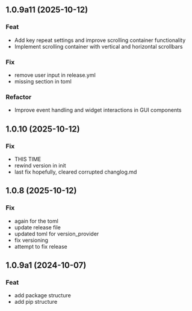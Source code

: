 ## 1.0.9a11 (2025-10-12)

### Feat

- Add key repeat settings and improve scrolling container functionality
- Implement scrolling container with vertical and horizontal scrollbars

### Fix

- remove user input in release.yml
- missing section in toml

### Refactor

- Improve event handling and widget interactions in GUI components

## 1.0.10 (2025-10-12)

### Fix

- THIS TIME
- rewind version in init
- last fix hopefully, cleared corrupted changlog.md

## 1.0.8 (2025-10-12)

### Fix

- again for the toml
- update release file
- updated toml for version_provider
- fix versioning
- attempt to fix release

## 1.0.9a1 (2024-10-07)

### Feat

- add package structure
- add pip structure
